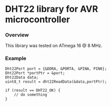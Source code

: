 # DHT22 library for AVR microcontroller

### Overview
This library was tested on ATmega 16 @ 8 MHz.

### Example
```
Dht22Port port = {&DDRA, &PORTA, &PINA, PIN0};
Dht22Port *portPtr = &port;
Dht22Data data;
uint8_t result = dht22ReadData(&data,portPtr);

if (result == DHT22_OK) {
    // do something
}
```